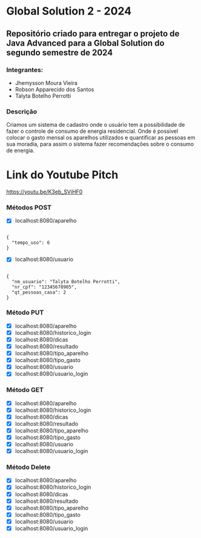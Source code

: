 # Global Solution 2 - 2024

## Repositório criado para entregar o projeto de Java Advanced para a Global Solution do segundo semestre de 2024

### Integrantes:
- Jhemysson Moura Vieira
- Robson Apparecido dos Santos
- Talyta Botelho Perrotti

### Descrição 
Criamos um sistema de cadastro onde o usuário tem a possibilidade de fazer o controle de consumo de energia residencial. Onde é possivel colocar o gasto mensal os aparelhos utilizados e quantificar as pessoas em sua moradia, para assim o sistema fazer recomendações sobre o consumo de energia.

# Link do Youtube Pitch

https://youtu.be/K3eb_SViHF0

### Métodos POST

- [X] localhost:8080/aparelho
      
```

{
  "tempo_uso": 6
}

```

- [X] localhost:8080/usuario

```

{
  "nm_usuario": "Talyta Botelho Perrotti",
  "nr_cpf": "12345678905",
  "qt_pessoas_casa": 2
}

```

### Método PUT
- [X] localhost:8080/aparelho
- [X] localhost:8080/historico_login
- [X] localhost:8080/dicas
- [X] localhost:8080/resultado
- [X] localhost:8080/tipo_aparelho
- [X] localhost:8080/tipo_gasto
- [X] localhost:8080/usuario
- [X] localhost:8080/usuario_login

### Método GET
- [X] localhost:8080/aparelho
- [X] localhost:8080/historico_login
- [X] localhost:8080/dicas
- [X] localhost:8080/resultado
- [X] localhost:8080/tipo_aparelho
- [X] localhost:8080/tipo_gasto
- [X] localhost:8080/usuario
- [X] localhost:8080/usuario_login

### Método Delete
- [X] localhost:8080/aparelho
- [X] localhost:8080/historico_login
- [X] localhost:8080/dicas
- [X] localhost:8080/resultado
- [X] localhost:8080/tipo_aparelho
- [X] localhost:8080/tipo_gasto
- [X] localhost:8080/usuario
- [X] localhost:8080/usuario_login
